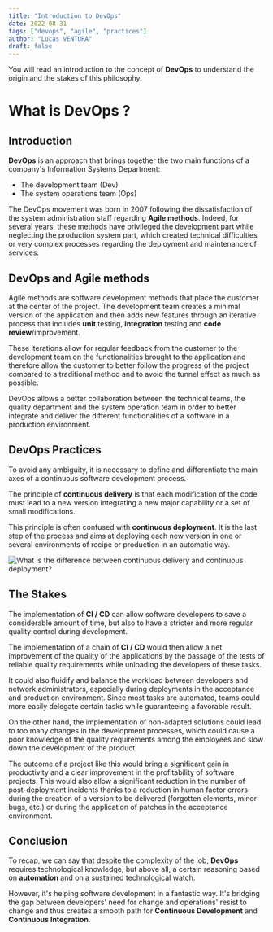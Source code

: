 ```yaml
---
title: "Introduction to DevOps"
date: 2022-08-31
tags: ["devops", "agile", "practices"]
author: "Lucas VENTURA"
draft: false
---
```


You will read an introduction to the concept of **DevOps** to understand the origin and the stakes of this philosophy. 
<!--more-->

# What is DevOps ?

## Introduction

**DevOps** is an approach that brings together the two main functions of a company's Information Systems Department:

 - The development team (Dev)
 - The system operations team (Ops)

The DevOps movement was born in 2007 following the dissatisfaction of the system administration staff regarding **Agile methods**. Indeed, for several years, these methods have privileged the development part while neglecting the production system part, which created technical difficulties or very complex processes regarding the deployment and maintenance of services.

## DevOps and Agile methods

Agile methods are software development methods that place the customer at the center of the project. The development team creates a minimal version of the application and then adds new features through an iterative process that includes **unit** testing, **integration** testing and **code review**/improvement.

These iterations allow for regular feedback from the customer to the development team on the functionalities brought to the application and therefore allow the customer to better follow the progress of the project compared to a traditional method and to avoid the tunnel effect as much as possible.

DevOps allows a better collaboration between the technical teams, the quality department and the system operation team in order to better integrate and deliver the different functionalities of a software in a production environment.

## DevOps Practices

To avoid any ambiguity, it is necessary to define and differentiate the main axes of a continuous software development process.

The principle of **continuous delivery** is that each modification of the code must lead to a new version integrating a new major capability or a set of small modifications.

This principle is often confused with **continuous deployment**. It is the last step of the process and aims at deploying each new version in one or several environments of recipe or production in an automatic way.

![What is the difference between continuous delivery and continuous deployment?](/images/posts/delivery-vs-deployment.png)
## The Stakes

The implementation of **CI / CD** can allow software developers to save a considerable amount of time, but also to have a stricter and more regular quality control during development.

The implementation of a chain of **CI / CD** would then allow a net improvement of the quality of the applications by the passage of the tests of reliable quality requirements while unloading the developers of these tasks.

It could also fluidify and balance the workload between developers and network administrators, especially during deployments in the acceptance and production environment. Since most tasks are automated, teams could more easily delegate certain tasks while guaranteeing a favorable result.

On the other hand, the implementation of non-adapted solutions could lead to too many changes in the development processes, which could cause a poor knowledge of the quality requirements among the employees and slow down the development of the product.

The outcome of a project like this would bring a significant gain in productivity and a clear improvement in the profitability of software projects. This would also allow a significant reduction in the number of post-deployment incidents thanks to a reduction in human factor errors during the creation of a version to be delivered (forgotten elements, minor bugs, etc.) or during the application of patches in the acceptance environment.

## Conclusion

To recap, we can say that despite the complexity of the job, **DevOps** requires technological knowledge, but above all, a certain reasoning based on **automation** and on a sustained technological watch.

However, it's helping software development in a fantastic way. It's bridging the gap between developers' need for change and operations' resist to change and thus creates a smooth path for **Continuous Development** and **Continuous Integration**.


